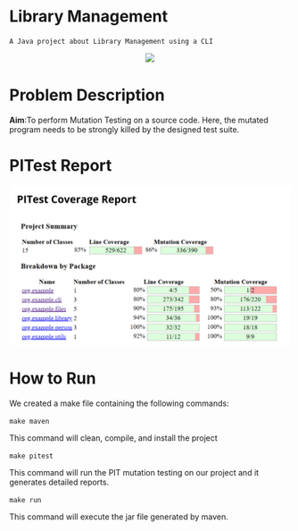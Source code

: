 
# Library Management
    A Java project about Library Management using a CLI

<p align="center" width="100%">
    <img width="63%" src="https://github.com/AsadpourMohammad/Library-Management/assets/107719378/a2cf9797-ec12-43b4-935c-b7768305a939">
</p>

# Problem Description
**Aim**:To perform Mutation Testing on a source code. Here, the mutated program needs to be strongly killed by the designed test suite.

# PITest Report
![image](image.png)


# How to Run
We created a make file containing the following commands:

`make maven `

 This command will clean, compile, and install the project
 
`make pitest`


This command will run the PIT mutation testing on our project and it generates detailed reports.

`make run`

This command will execute the jar file generated by maven.

